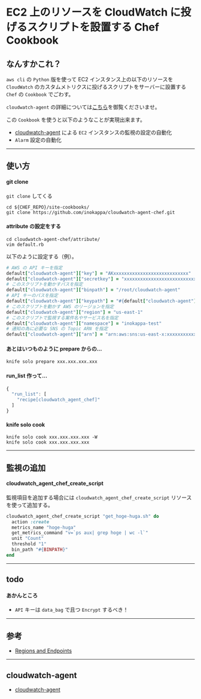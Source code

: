 # EC2 上のリソースを CloudWatch に投げるスクリプトを設置する Chef Cookbook

## なんすかこれ？

`aws cli` の `Python` 版を使って EC2 インスタンス上の以下のリソースを `CloudWatch` のカスタムメトリクスに投げるスクリプトをサーバーに設置する `Chef` の `Cookbook` でごわす。

`cloudwatch-agent` の詳細については[こちら](https://github.com/inokappa/cloudwatch-agent)を御覧くださいませ。

この `Cookbook` を使うと以下のようなことが実現出来ます。

 * [cloudwatch-agent](https://github.com/inokappa/cloudwatch-agent) による `EC2` インスタンスの監視の設定の自動化
 * `Alarm` 設定の自動化

***

## 使い方

#### git clone

`git clone` してくる

~~~~
cd ${CHEF_REPO}/site-cookbooks/
git clone https://github.com/inokappa/cloudwatch-agent-chef.git
~~~~

#### attribute の設定をする

~~~~
cd cloudwatch-agent-chef/attribute/
vim default.rb
~~~~

以下のように設定する（例）。

~~~~ruby
# AWS の API キーを指定
default["cloudwatch-agent"]["key"] = "AKxxxxxxxxxxxxxxxxxxxxxxxxxxxx"
default["cloudwatch-agent"]["secretkey"] = "xxxxxxxxxxxxxxxxxxxxxxxxxxxx"
# このスクリプトを動かすパスを指定
default["cloudwatch-agent"]["binpath"] = "/root/cloudwatch-agent"
# API キーのパスを指定
default["cloudwatch-agent"]["keypath"] = "#{default["cloudwatch-agent"]["binpath"]}/.key"
# このスクリプトを動かす AWS のリージョンを指定
default["cloudwatch-agent"]["region"] = "us-east-1"
# このスクリプトで監視する案件名やサービス名を指定
default["cloudwatch-agent"]["namespace"] = "inokappa-test"
# 通知の為に必要な SNS の Topic ARN を指定
default["cloudwatch-agent"]["arn"] = "arn:aws:sns:us-east-x:xxxxxxxxxxxxx:inokappa-test"
~~~~

#### あとはいつものように prepare からの...

~~~~
knife solo prepare xxx.xxx.xxx.xxx
~~~~

#### run_list 作って...

~~~~javascript
{
  "run_list": [
    "recipe[cloudwatch_agent_chef]"
  ]
}
~~~~

#### knife solo cook

~~~~
knife solo cook xxx.xxx.xxx.xxx -W
knife solo cook xxx.xxx.xxx.xxx
~~~~

***

## 監視の追加

#### cloudwatch_agent_chef_create_script

監視項目を追加する場合には `cloudwatch_agent_chef_create_script` リソースを使って追加する。

~~~~ruby
cloudwatch_agent_chef_create_script "get_hoge-huga.sh" do
  action :create
  metrics_name "hoge-huga"
  get_metrics_command "v=`ps aux| grep hoge | wc -l`"
  unit "Count"
  threshold "1"
  bin_path "#{BINPATH}"
end
~~~~

***

## todo

#### あかんところ

 * `API` キーは `data_bag` で且つ `Encrypt` するべき！

***

## 参考

 * [Regions and Endpoints](http://docs.aws.amazon.com/general/latest/gr/rande.html#cw_region)

***

## cloudwatch-agent

 * [cloudwatch-agent](https://github.com/inokappa/cloudwatch-agent)
